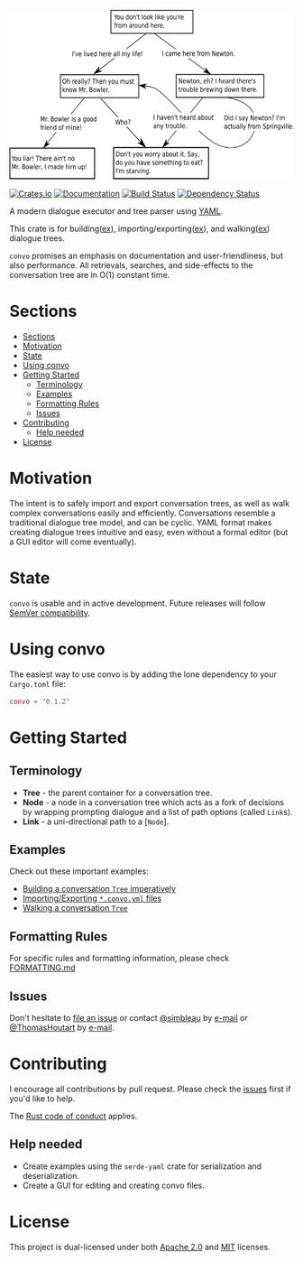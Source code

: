<p align="center">
    <img alt="Conversation Tree Example" height="300x" src="assets/Tree.svg">
</p>

[![Crates.io](https://img.shields.io/crates/v/convo)](https://crates.io/crates/convo)
[![Documentation](https://docs.rs/convo/badge.svg)](https://docs.rs/convo)
[![Build Status](https://github.com/simbleau/convo/workflows/build/badge.svg)](https://github.com/simbleau/convo/actions/workflows/build.yml)
[![Dependency Status](https://deps.rs/repo/github/simbleau/convo/status.svg)](https://deps.rs/repo/github/simbleau/convo)

A modern dialogue executor and tree parser using [YAML](https://yaml.org/). 

This crate is for building([ex](https://github.com/simbleau/convo/blob/main/examples/building.rs)), importing/exporting([ex](https://github.com/simbleau/convo/blob/main/examples/io.rs)), and walking([ex](https://github.com/simbleau/convo/blob/main/examples/walking.rs)) dialogue trees.

`convo` promises an emphasis on documentation and user-friendliness, but also performance. All retrievals, searches, and side-effects to the conversation tree are in O(1) constant time.

# Sections

- [Sections](#sections)
- [Motivation](#motivation)
- [State](#state)
- [Using convo](#using-convo)
- [Getting Started](#getting-started)
  - [Terminology](#terminology)
  - [Examples](#examples)
  - [Formatting Rules](#formatting-rules)
  - [Issues](#issues)
- [Contributing](#contributing)
  - [Help needed](#help-needed)
- [License](#license)

# Motivation

The intent is to safely import and export conversation trees, as well as walk complex conversations easily and efficiently. Conversations resemble a traditional dialogue tree model, and can be cyclic. YAML format makes creating dialogue trees intuitive and easy, even without a formal editor (but a GUI editor will come eventually).

# State

`convo` is usable and in active development. Future releases will follow [SemVer compatibility](https://doc.rust-lang.org/cargo/reference/semver.html).

# Using convo

The easiest way to use convo is by adding the lone dependency to your `Cargo.toml` file:

```toml
convo = "0.1.2"
```

# Getting Started

## Terminology

  * **Tree** - the parent container for a conversation tree.
  * **Node** - a node in a conversation tree which acts as a fork of decisions by wrapping prompting dialogue and a list of path options (called `Link`s).
  * **Link** - a uni-directional path to a [`Node`].

## Examples

Check out these important examples:
  * [Building a conversation `Tree` imperatively](https://github.com/simbleau/convo/blob/main/examples/building.rs)
  * [Importing/Exporting `*.convo.yml` files](https://github.com/simbleau/convo/blob/main/examples/io.rs)
  * [Walking a conversation `Tree`](https://github.com/simbleau/convo/blob/main/examples/walking.rs)

## Formatting Rules

For specific rules and formatting information, please check [FORMATTING.md](FORMATTING.md)

## Issues

Don't hesitate to [file an issue](https://github.com/simbleau/convo/issues/new) or contact [@simbleau](https://github.com/simbleau) by [e-mail](mailto:spencer@imbleau.com) or [@ThomasHoutart](https://github.com/ThomasHoutart) by [e-mail](mailto:thomas.houtart98@gmail.com).

# Contributing

I encourage all contributions by pull request. Please check the [issues](https://github.com/simbleau/convo/issues) first if you'd like to help.

The [Rust code of conduct](https://www.rust-lang.org/policies/code-of-conduct) applies.

## Help needed

  * Create examples using the `serde-yaml` crate for serialization and deserialization.
  * Create a GUI for editing and creating convo files.

# License

This  project is dual-licensed under both [Apache 2.0](https://github.com/simbleau/convo/blob/main/LICENSE-APACHE) and [MIT](https://github.com/simbleau/convo/blob/main/LICENSE-MIT) licenses.
